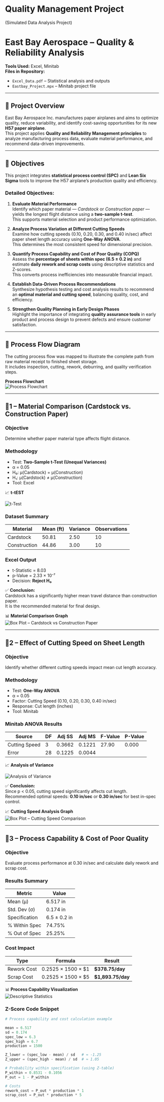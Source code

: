 
# Quality Management Project
(Simulated Data Analysis Project)

# East Bay Aerospace – Quality & Reliability Analysis 

**Tools Used:** Excel, Minitab  
**Files in Repository:**  
- `Excel_Data.pdf` – Statistical analysis and outputs  
- `Eastbay_Project.mpx` – Minitab project file  

---

## 🧭 Project Overview

East Bay Aerospace Inc. manufactures paper airplanes and aims to optimize quality, reduce variability, and identify cost-saving opportunities for its new **H57 paper airplane**.  
This project applies **Quality and Reliability Management principles** to analyze manufacturing process data, evaluate material performance, and recommend data-driven improvements.

---

## 🎯 Objectives

This project integrates **statistical process control (SPC)** and **Lean Six Sigma** tools to improve the H57 airplane’s production quality and efficiency.

### Detailed Objectives:
1. **Evaluate Material Performance**  
   Identify which paper material — *Cardstock* or *Construction paper* — yields the longest flight distance using a **two-sample t-test**.  
   This supports material selection and product performance optimization.

2. **Analyze Process Variation at Different Cutting Speeds**  
   Examine how cutting speeds (0.10, 0.20, 0.30, and 0.40 in/sec) affect paper sheet length accuracy using **One-Way ANOVA**.  
   This determines the most consistent speed for dimensional precision.

3. **Quantify Process Capability and Cost of Poor Quality (COPQ)**  
   Assess the **percentage of sheets within spec (6.5 ± 0.2 in)** and estimate **daily rework and scrap costs** using descriptive statistics and Z-scores.  
   This converts process inefficiencies into measurable financial impact.

4. **Establish Data-Driven Process Recommendations**  
   Synthesize hypothesis testing and cost analysis results to recommend an **optimal material and cutting speed**, balancing quality, cost, and efficiency.

5. **Strengthen Quality Planning in Early Design Phases**  
   Highlight the importance of integrating **quality assurance tools** in early product and process design to prevent defects and ensure customer satisfaction.

---

## 🧩 Process Flow Diagram

The cutting process flow was mapped to illustrate the complete path from raw material receipt to finished sheet storage.  
It includes inspection, cutting, rework, deburring, and quality verification steps.

 **Process Flowchart**  
![Process Flowchart](flowchart.png)

---

## 🎯1 – Material Comparison (Cardstock vs. Construction Paper)

### **Objective**
Determine whether paper material type affects flight distance.

### **Methodology**
- Test: **Two-Sample t-Test (Unequal Variances)**  
- α = 0.05  
- H₀: μ(Cardstock) = μ(Construction)  
- H₁: μ(Cardstock) ≠ μ(Construction)  
- Tool: Excel  

📈 **t-tEST**  

![t-Test](t-Test.png)

### **Dataset Summary**
| Material | Mean (ft) | Variance | Observations |
|-----------|------------|-----------|---------------|
| Cardstock | 50.81 | 2.50 | 10 |
| Construction | 44.86 | 3.00 | 10 |

### **Excel Output**
- t-Statistic = 8.03  
- p-Value = 2.33 × 10⁻⁷  
- Decision: **Reject H₀**  

✅ **Conclusion:**  
Cardstock has a significantly higher mean travel distance than construction paper.  
It is the recommended material for final design.

📊 **Material Comparison Graph**  
![Box Plot – Cardstock vs Construction Paper](cardstock-vs-construction.png)

---

## 🎯2 – Effect of Cutting Speed on Sheet Length

### **Objective**
Identify whether different cutting speeds impact mean cut length accuracy.

### **Methodology**
- Test: **One-Way ANOVA**  
- α = 0.05  
- Factor: Cutting Speed (0.10, 0.20, 0.30, 0.40 in/sec)  
- Response: Cut length (inches)  
- Tool: Minitab  

### **Minitab ANOVA Results**
| Source | DF | Adj SS | Adj MS | F-Value | P-Value |
|---------|----|--------|--------|----------|----------|
| Cutting Speed | 3 | 0.3662 | 0.1221 | 27.90 | 0.000 |
| Error | 28 | 0.1225 | 0.0044 |  |  |

📈 **Analysis of Variance**

![Analysis of Variance](variance-analysis.png)

✅ **Conclusion:**  
Since p < 0.05, cutting speed significantly affects cut length.  
Recommended optimal speeds: **0.10 in/sec** or **0.30 in/sec** for best in-spec control.

📈 **Cutting Speed Analysis Graph**  
![Box Plot – Cutting Speed Comparison](boxplot.png)

---

## 🎯3 – Process Capability & Cost of Poor Quality

### **Objective**
Evaluate process performance at 0.30 in/sec and calculate daily rework and scrap cost.

### **Results Summary**
| Metric | Value |
|--------|--------|
| Mean (μ) | 6.517 in |
| Std. Dev (σ) | 0.174 in |
| Specification | 6.5 ± 0.2 in |
| % Within Spec | 74.75% |
| % Out of Spec | 25.25% |

### **Cost Impact**
| Type | Formula | Result |
|------|----------|---------|
| Rework Cost | 0.2525 × 1500 × $1 | **$378.75/day** |
| Scrap Cost | 0.2525 × 1500 × $5 | **$1,893.75/day** |

📊 **Process Capability Visualization**  
![Descriptive Statistics](des-statistics.png)

### **Z-Score Code Snippet**
```python
# Process capability and cost calculation example

mean = 6.517
sd = 0.174
spec_low = 6.3
spec_high = 6.7
production = 1500

Z_lower = (spec_low - mean) / sd   # ≈ -1.25
Z_upper = (spec_high - mean) / sd  # ≈ 1.05

# Probability within specification (using Z-table)
P_within = 0.8531 - 0.1056
P_out = 1 - P_within

# Costs
rework_cost = P_out * production * 1
scrap_cost = P_out * production * 5
